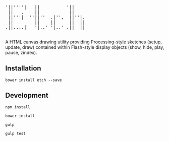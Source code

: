 <pre>

'||''''|   ||          '||     
 ||   .    ||           ||     
 ||'''|  ''||''  .|'',  ||''|. 
 ||        ||    ||     ||  || 
.||....|   '|..' '|..' .||  || 
                               
</pre>
                             
A HTML canvas drawing utility providing Processing-style sketches (setup, update, draw) contained within Flash-style display objects (show, hide, play, pause, zindex).

## Installation

    bower install etch --save
    
## Development

    npm install
    
    bower install
    
    gulp
    
    gulp test
